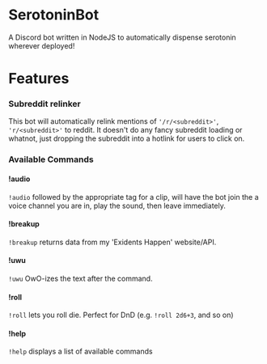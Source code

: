 # SerotoninBot
A Discord bot written in NodeJS to automatically dispense serotonin wherever deployed!

# Features
### Subreddit relinker
This bot will automatically relink mentions of `'/r/<subreddit>'`, `'r/<subreddit>'` to reddit. It doesn't do any fancy subreddit loading or whatnot, just dropping the subreddit into a hotlink for users to click on.

### Available Commands
#### !audio
`!audio` followed by the appropriate tag for a clip, will have the bot join the a voice channel you are in, play the sound, then leave immediately. 
#### !breakup
`!breakup` returns data from my 'Exidents Happen' website/API.
#### !uwu
`!uwu` OwO-izes the text after the command.
#### !roll
`!roll` lets you roll die. Perfect for DnD (e.g. `!roll 2d6+3`, and so on)
#### !help
`!help` displays a list of available commands
